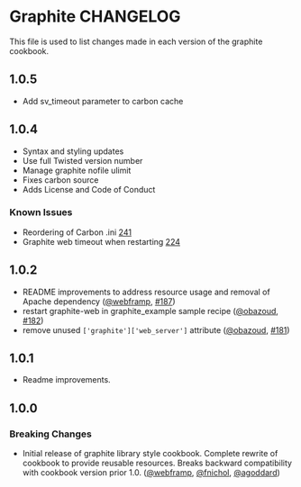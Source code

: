 Graphite  CHANGELOG
===================

This file is used to list changes made in each version of the graphite cookbook.

## 1.0.5

- Add sv_timeout parameter to carbon cache

## 1.0.4
- Syntax and styling updates
- Use full Twisted version number
- Manage graphite nofile ulimit
- Fixes carbon source
- Adds License and Code of Conduct
### Known Issues
- Reordering of Carbon .ini [241](https://github.com/hw-cookbooks/graphite/issues/241)
- Graphite web timeout when restarting [224](https://github.com/hw-cookbooks/graphite/issues/224)

## 1.0.2
- README improvements to address resource usage and removal of Apache
  dependency ([@webframp][], [#187][])
- restart graphite-web in graphite_example sample recipe ([@obazoud][], [#182][])
- remove unused `['graphite']['web_server']` attribute ([@obazoud][], [#181][])

## 1.0.1
- Readme improvements.

## 1.0.0
### Breaking Changes
- Initial release of graphite library style cookbook. Complete rewrite
  of cookbook to provide reusable resources. Breaks backward
  compatibility with cookbook version prior 1.0. ([@webframp][], [@fnichol][],
  [@agoddard][])

<!--- The following link definition list is generated by PimpMyChangelog --->
[#181]: https://github.com/hw-cookbooks/graphite/issues/181
[#182]: https://github.com/hw-cookbooks/graphite/issues/182
[#187]: https://github.com/hw-cookbooks/graphite/issues/187
[@agoddard]: https://github.com/agoddard
[@fnichol]: https://github.com/fnichol
[@obazoud]: https://github.com/obazoud
[@webframp]: https://github.com/webframp